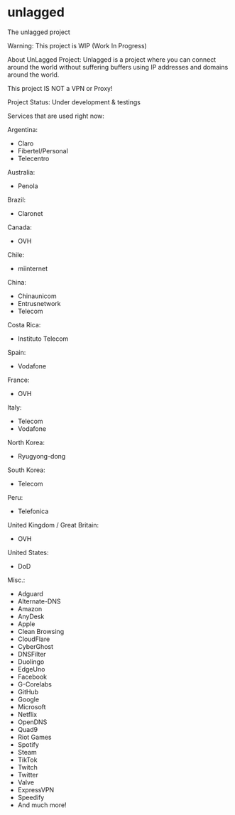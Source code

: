 # unlagged
The unlagged project

Warning:
This project is WIP (Work In Progress)

About UnLagged Project:
Unlagged is a project where you can connect around the world without suffering buffers using IP addresses and domains around the world.

This project IS NOT a VPN or Proxy!

Project Status: Under development & testings

Services that are used right now:

Argentina:
- Claro
- Fibertel/Personal
- Telecentro

Australia:
- Penola

Brazil:
- Claronet

Canada:
- OVH

Chile:
- miinternet

China:
- Chinaunicom
- Entrusnetwork
- Telecom

Costa Rica:
- Instituto Telecom

Spain:
- Vodafone

France:
- OVH

Italy:
- Telecom
- Vodafone

North Korea:
- Ryugyong-dong

South Korea:
- Telecom

Peru:
- Telefonica

United Kingdom / Great Britain:
- OVH

United States:
- DoD

Misc.:
- Adguard
- Alternate-DNS
- Amazon
- AnyDesk
- Apple
- Clean Browsing
- CloudFlare
- CyberGhost
- DNSFilter
- Duolingo
- EdgeUno
- Facebook
- G-Corelabs
- GitHub
- Google
- Microsoft
- Netflix
- OpenDNS
- Quad9
- Riot Games
- Spotify
- Steam
- TikTok
- Twitch
- Twitter
- Valve
- ExpressVPN
- Speedify
- And much more!
